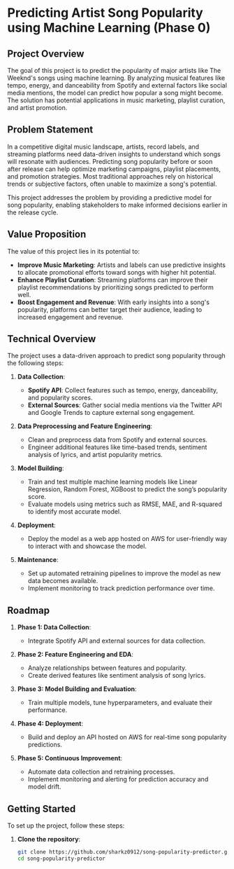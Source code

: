 # Predicting Artist Song Popularity using Machine Learning (Phase 0)

## Project Overview

The goal of this project is to predict the popularity of major artists like The Weeknd's songs using machine learning. By analyzing musical features like tempo, energy, and danceability from Spotify and external factors like social media mentions, the model can predict how popular a song might become. The solution has potential applications in music marketing, playlist curation, and artist promotion.

## Problem Statement

In a competitive digital music landscape, artists, record labels, and streaming platforms need data-driven insights to understand which songs will resonate with audiences. Predicting song popularity before or soon after release can help optimize marketing campaigns, playlist placements, and promotion strategies. Most traditional approaches rely on historical trends or subjective factors, often unable to maximize a song's potential.

This project addresses the problem by providing a predictive model for song popularity, enabling stakeholders to make informed decisions earlier in the release cycle.

## Value Proposition

The value of this project lies in its potential to:

- **Improve Music Marketing**: Artists and labels can use predictive insights to allocate promotional efforts toward songs with higher hit potential.
- **Enhance Playlist Curation**: Streaming platforms can improve their playlist recommendations by prioritizing songs predicted to perform well.
- **Boost Engagement and Revenue**: With early insights into a song's popularity, platforms can better target their audience, leading to increased engagement and revenue.

## Technical Overview

The project uses a data-driven approach to predict song popularity through the following steps:

1. **Data Collection**:
   - **Spotify API**: Collect features such as tempo, energy, danceability, and popularity scores.
   - **External Sources**: Gather social media mentions via the Twitter API and Google Trends to capture external song engagement.

2. **Data Preprocessing and Feature Engineering**:
   - Clean and preprocess data from Spotify and external sources.
   - Engineer additional features like time-based trends, sentiment analysis of lyrics, and artist popularity metrics.

3. **Model Building**:
   - Train and test multiple machine learning models like Linear Regression, Random Forest, XGBoost to predict the song’s popularity score.
   - Evaluate models using metrics such as RMSE, MAE, and R-squared to identify most accurate model.

4. **Deployment**:
   - Deploy the model as a web app hosted on AWS for user-friendly way to interact with and showcase the model.

5. **Maintenance**:
   - Set up automated retraining pipelines to improve the model as new data becomes available.
   - Implement monitoring to track prediction performance over time.

## Roadmap

1. **Phase 1: Data Collection**: 
   - Integrate Spotify API and external sources for data collection.
   
2. **Phase 2: Feature Engineering and EDA**:
   - Analyze relationships between features and popularity.
   - Create derived features like sentiment analysis of song lyrics.

3. **Phase 3: Model Building and Evaluation**:
   - Train multiple models, tune hyperparameters, and evaluate their performance.

4. **Phase 4: Deployment**:
   - Build and deploy an API hosted on AWS for real-time song popularity predictions.

5. **Phase 5: Continuous Improvement**:
   - Automate data collection and retraining processes.
   - Implement monitoring and alerting for prediction accuracy and model drift.

## Getting Started

To set up the project, follow these steps:

1. **Clone the repository**:
   ```bash
   git clone https://github.com/sharkz0912/song-popularity-predictor.git
   cd song-popularity-predictor